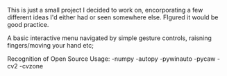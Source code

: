 

This is just a small project I decided to work on, encorporating a few different ideas I'd either had or seen somewhere else. FIgured it would be
good practice.

A basic interactive menu navigated by simple gesture controls, raisning fingers/moving your hand etc;


Recognition of Open Source Usage:
    -numpy
    -autopy
    -pywinauto
    -pycaw
    -cv2
    -cvzone